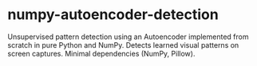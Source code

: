 # numpy-autoencoder-detection
Unsupervised pattern detection using an Autoencoder implemented from scratch in pure Python and NumPy. Detects learned visual patterns on screen captures. Minimal dependencies (NumPy, Pillow).
